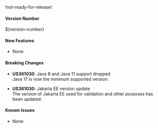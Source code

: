 !not-ready-for-release!

#### Version Number
${version-number}

#### New Features
- None

#### Breaking Changes
- **US361030**: Java 8 and Java 11 support dropped  
  Java 17 is now the minimum supported version.

- **US361030**: Jakarta EE version update  
  The version of Jakarta EE used for validation and other purposes has been updated.

#### Known Issues
- None
